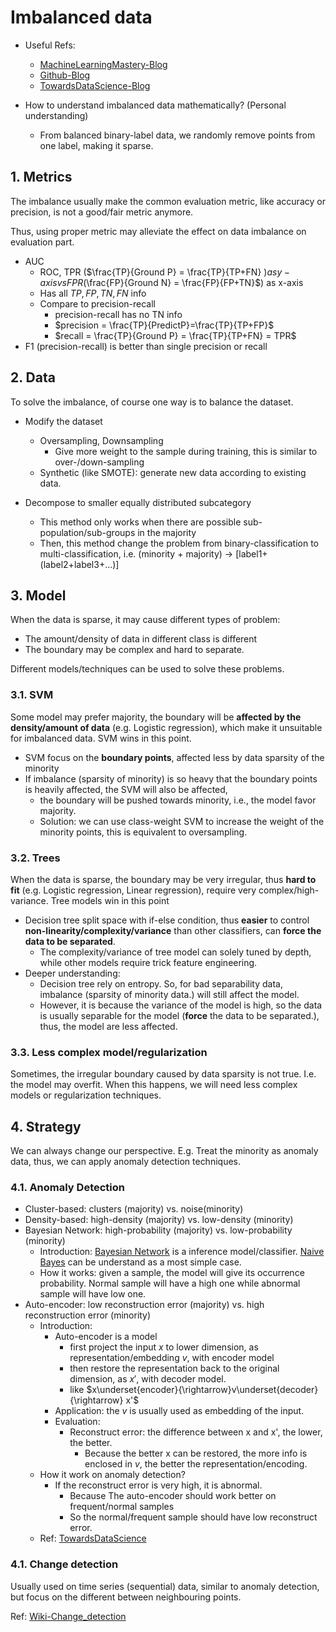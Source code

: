 # Imbalanced data

- Useful Refs:
  - [MachineLearningMastery-Blog](https://machinelearningmastery.com/tactics-to-combat-imbalanced-classes-in-your-machine-learning-dataset/)
  - [Github-Blog](https://shiring.github.io/machine_learning/2017/04/02/unbalanced)
  - [TowardsDataScience-Blog](https://towardsdatascience.com/methods-for-dealing-with-imbalanced-data-5b761be45a18)

- How to understand imbalanced data mathematically? (Personal understanding)
  - From balanced binary-label data, we randomly remove points from one label, making it sparse.


## 1. Metrics

The imbalance usually make the common evaluation metric, like accuracy or precision, is not a good/fair metric anymore.

Thus, using proper metric may alleviate the effect on data imbalance on evaluation part.

- AUC
  - ROC, TPR ($\frac{TP}{Ground P} = \frac{TP}{TP+FN} $) as y-axis vs FPR ($\frac{FP}{Ground N} = \frac{FP}{FP+TN}$) as x-axis
  - Has all $TP,FP,TN,FN$ info
  - Compare to precision-recall
    - precision-recall has no TN info
    - $precision = \frac{TP}{PredictP}=\frac{TP}{TP+FP}$
    - $recall = \frac{TP}{Ground P} = \frac{TP}{TP+FN} = TPR$
- F1 (precision-recall) is better than single precision or recall

## 2. Data

To solve the imbalance, of course one way is to balance the dataset.

- Modify the dataset
  - Oversampling, Downsampling
    - Give more weight to the sample during training, this is similar to over-/down-sampling
  - Synthetic (like SMOTE): generate new data according to existing data.
  
- Decompose to smaller equally distributed subcategory
  - This method only works when there are possible sub-population/sub-groups in the majority
  - Then, this method change the problem from binary-classification to multi-classification, i.e. (minority + majority) -> [label1+(label2+label3+...)]

## 3. Model

When the data is sparse, it may cause different types of problem:

- The amount/density of data in different class is different
- The boundary may be complex and hard to separate.

Different models/techniques can be used to solve these problems.

### 3.1. SVM

Some model may prefer majority, the boundary will be **affected by the density/amount of data** (e.g. Logistic regression), which make it unsuitable for imbalanced data. SVM wins in this point.

- SVM focus on the **boundary points**, affected less by data sparsity of the minority
- If imbalance (sparsity of minority) is so heavy that the boundary points is heavily affected, the SVM will also be affected, 
  - the boundary will be pushed towards minority, i.e., the model favor majority.
  - Solution: we can use class-weight SVM to increase the weight of the minority points, this is equivalent to oversampling.

### 3.2. Trees

When the data is sparse, the boundary may be very irregular, thus **hard to fit** (e.g. Logistic regression, Linear regression), require very complex/high-variance. Tree models win in this point

- Decision tree split space with if-else condition, thus **easier** to control **non-linearity/complexity/variance** than other classifiers, can **force the data to be separated**.
  - The complexity/variance of tree model can solely tuned by depth, while other models require trick feature engineering.
- Deeper understanding:
  - Decision tree rely on entropy. So, for bad separability data, imbalance (sparsity of minority data.) will still affect the model. 
  - However, it is because the variance of the model is high, so the data is usually separable for the model (**force** the data to be separated.), thus, the model are less affected.

### 3.3. Less complex model/regularization

Sometimes, the irregular boundary caused by data sparsity is not true. I.e. the model may overfit. When this happens, we will need less complex models or regularization techniques.



## 4. Strategy

We can always change our perspective. E.g. Treat the minority as anomaly data, thus, we can apply anomaly detection techniques.

### 4.1. Anomaly Detection

- Cluster-based: clusters (majority) vs. noise(minority) 
- Density-based: high-density (majority) vs. low-density (minority)
- Bayesian Network: high-probability (majority)  vs. low-probability (minority)
  - Introduction: [Bayesian Network](https://en.wikipedia.org/wiki/Bayesian_network) is a inference model/classifier. [Naive Bayes](https://stackoverflow.com/questions/12298150/what-is-the-difference-between-a-bayesian-network-and-a-naive-bayes-classifier) can be understand as a most simple case.
  - How it works: given a sample, the model will give its occurrence probability. Normal sample will have a high one while abnormal sample will have low one.
- Auto-encoder: low reconstruction error (majority) vs. high reconstruction error (minority)
  - Introduction: 
    - Auto-encoder is a model
      -  first project the input $x$ to lower dimension, as representation/embedding $v$, with encoder model
      -  then restore the representation back to the original dimension, as $x'$, with decoder model.
      -  like $x\underset{encoder}{\rightarrow}v\underset{decoder}{\rightarrow} x'$
    - Application: the $v$ is usually used as embedding of the input.
    - Evaluation: 
      - Reconstruct error: the difference between x and x', the lower, the better.
        - Because the better x can be restored, the more info is enclosed in $v$, the better the representation/encoding.
  - How it work on anomaly detection?
    - If the reconstruct error is very high, it is abnormal.
      - Because The auto-encoder should work better on frequent/normal samples
      - So the normal/frequent sample should have low reconstruct error.
  - Ref: [TowardsDataScience](https://towardsdatascience.com/how-to-use-machine-learning-for-anomaly-detection-and-condition-monitoring-6742f82900d7)

### 4.1. Change detection
  
  Usually used on time series (sequential) data, similar to anomaly detection, but focus on the different between neighbouring points.

  Ref: [Wiki-Change_detection](https://en.wikipedia.org/wiki/Change_detection)